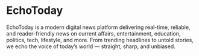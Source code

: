 # EchoToday
EchoToday is a modern digital news platform delivering real-time, reliable, and reader-friendly news on current affairs, entertainment, education, politics, tech, lifestyle, and more. From trending headlines to untold stories, we echo the voice of today’s world — straight, sharp, and unbiased.

